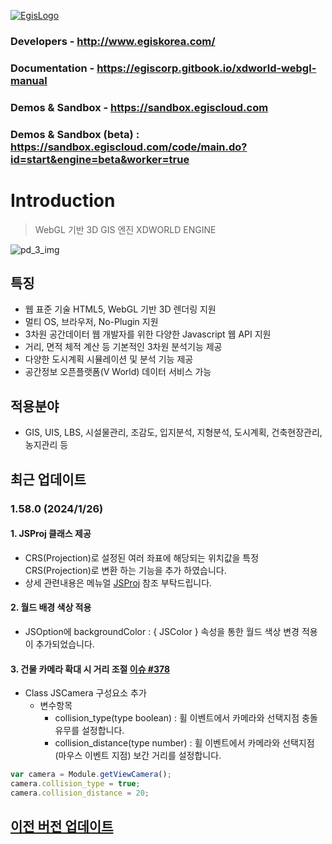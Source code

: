[![EgisLogo](https://user-images.githubusercontent.com/82925313/160987075-ce7eada9-91ca-4b72-beb6-396e142f90a2.png)](http://www.egiskorea.com/)

### Developers - http://www.egiskorea.com/
### Documentation - https://egiscorp.gitbook.io/xdworld-webgl-manual
### Demos & Sandbox - https://sandbox.egiscloud.com
### Demos & Sandbox (beta) : https://sandbox.egiscloud.com/code/main.do?id=start&engine=beta&worker=true

# Introduction

> WebGL 기반 3D GIS 엔진 XDWORLD ENGINE

![pd_3_img](https://user-images.githubusercontent.com/82925313/160986727-f473c308-7881-4342-8c08-e31566d93a3b.png)

## 특징

-   웹 표준 기술 HTML5, WebGL 기반 3D 렌더링 지원
-   멀티 OS, 브라우저, No-Plugin 지원
-   3차원 공간데이터 웹 개발자를 위한 다양한 Javascript 웹 API 지원
-   거리, 면적 체적 계산 등 기본적인 3차원 분석기능 제공
-   다양한 도시계획 시뮬레이션 및 분석 기능 제공
-   공간정보 오픈플랫폼(V World) 데이터 서비스 가능

## 적용분야

-   GIS, UIS, LBS, 시설물관리, 조감도, 입지분석, 지형분석, 도시계획, 건축현장관리, 농지관리 등

## 최근 업데이트

### 1.58.0 (2024/1/26)

#### 1.  JSProj 클래스 제공
  * CRS(Projection)로 설정된 여러 좌표에 해당되는 위치값을 특정 CRS(Projection)로 변환 하는 기능을 추가 하였습니다.
  * 상세 관련내용은 메뉴얼 [JSProj](https://egiscorp.gitbook.io/xdworld-webgl-manual/introduce-1/etc/jsproj) 참조 부탁드립니다.

#### 2. 월드 배경 색상 적용
  * JSOption에 backgroundColor : { JSColor } 속성을 통한 월드 색상 변경 적용이 추가되었습니다.

#### 3. 건물 카메라 확대 시 거리 조절 [이슈 #378](https://github.com/EgisCorp/XDWorld/issues/378)
  * Class JSCamera 구성요소 추가
    * 변수항목
      * collision_type(type boolean) : 휠 이벤트에서 카메라와 선택지점 충돌 유무를 설정합니다.
      * collision_distance(type number) : 휠 이벤트에서 카메라와 선택지점(마우스 이벤트 지점) 보간 거리를 설정합니다.

 ``` javascript
var camera = Module.getViewCamera();
camera.collision_type = true;
camera.collision_distance = 20;
```

## [이전 버전 업데이트](https://egiscorp.gitbook.io/xdworld-webgl-manual/release)
